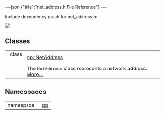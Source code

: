 ---json {"title":"net\_address.h File Reference"} ---

Include dependency graph for net\_address.h:

![](/docs/native-client/pepper_dev/cpp/net__address_8h__incl.png)

Classes
-------

<table><tbody><tr class="odd"><td style="text-align: right;">class  </td><td><a href="/docs/native-client/pepper_dev/cpp/classpp_1_1_net_address/" class="el">pp::NetAddress</a></td></tr><tr class="even"><td style="text-align: right;"> </td><td>The <code>NetAddress</code> class represents a network address. <a href="/docs/native-client/pepper_dev/cpp/classpp_1_1_net_address#details">More...</a><br />
</td></tr></tbody></table>

Namespaces
----------

<table><tbody><tr class="odd"><td style="text-align: right;">namespace  </td><td><a href="/docs/native-client/pepper_dev/cpp/namespacepp/" class="el">pp</a></td></tr></tbody></table>
